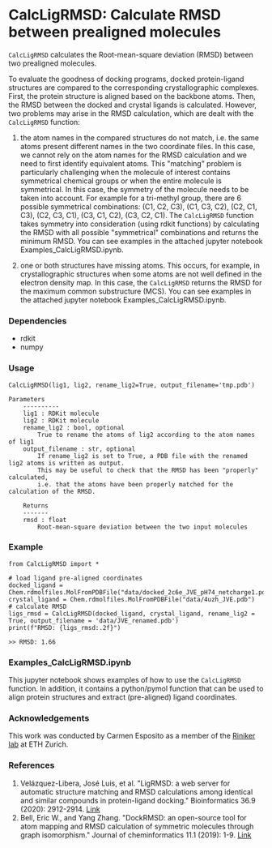 # CalcLigRMSD: Calculate RMSD between prealigned molecules

`CalcLigRMSD` calculates the Root-mean-square deviation (RMSD) between two prealigned molecules. 

To evaluate the goodness of docking programs, docked protein-ligand structures are compared to the corresponding crystallographic complexes.
First, the protein structure is aligned based on the backbone atoms. Then, the RMSD between the docked and crystal ligands is calculated.
However, two problems may arise in the RMSD calculation, which are dealt with the `CalcLigRMSD` function: 

1. the atom names in the compared structures do not match, i.e. the same atoms present different names in the two coordinate files. In this case, we cannot rely on the atom names for the RMSD calculation and we need to first identify equivalent atoms. This "matching" problem is particularly challenging when the molecule of interest contains symmetrical chemical groups or when the entire molecule is symmetrical. In this case, the symmetry of the molecule needs to be taken into account. For example for a tri-methyl group, there are 6 possible symmetrical combinations: 
(C1, C2, C3), (C1, C3, C2), (C2, C1, C3), (C2, C3, C1), (C3, C1, C2), (C3, C2, C1). The `CalcLigRMSD` function takes symmetry into consideration (using rdkit functions) by calculating the RMSD with all possible "symmetrical" combinations and returns the minimum RMSD. You can see examples in the attached jupyter notebook Examples_CalcLigRMSD.ipynb.

2. one or both structures have missing atoms. This occurs, for example, in crystallographic structures when some atoms are not well defined in the electron density map. In this case, the `CalcLigRMSD` returns the RMSD for the maximum common substructure (MCS). You can see examples in the attached jupyter notebook Examples_CalcLigRMSD.ipynb.

### Dependencies
- rdkit
- numpy

### Usage
```
CalcLigRMSD(lig1, lig2, rename_lig2=True, output_filename='tmp.pdb')

Parameters
    ----------
    lig1 : RDKit molecule
    lig2 : RDKit molecule
    rename_lig2 : bool, optional
        True to rename the atoms of lig2 according to the atom names of lig1
    output_filename : str, optional
        If rename_lig2 is set to True, a PDB file with the renamed lig2 atoms is written as output.
        This may be useful to check that the RMSD has been "properly" calculated, 
        i.e. that the atoms have been properly matched for the calculation of the RMSD.
    
    Returns
    -------
    rmsd : float
        Root-mean-square deviation between the two input molecules
```

### Example
```
from CalcLigRMSD import *

# load ligand pre-aligned coordinates
docked_ligand = Chem.rdmolfiles.MolFromPDBFile("data/docked_2c6e_JVE_pH74_netcharge1.pdb")
crystal_ligand = Chem.rdmolfiles.MolFromPDBFile("data/4uzh_JVE.pdb")
# calculate RMSD
ligs_rmsd = CalcLigRMSD(docked_ligand, crystal_ligand, rename_lig2 = True, output_filename = 'data/JVE_renamed.pdb')
print(f"RMSD: {ligs_rmsd:.2f}")

>> RMSD: 1.66
```

### Examples_CalcLigRMSD.ipynb
This jupyter notebook shows examples of how to use the `CalcLigRMSD` function.
In addition, it contains a python/pymol function that can be used to align protein structures and extract (pre-aligned) ligand coordinates.

### Acknowledgements
This work was conducted by Carmen Esposito as a member of the [Riniker lab](https://github.com/rinikerlab) at ETH Zurich.

### References
1. Velázquez-Libera, José Luis, et al. "LigRMSD: a web server for automatic structure matching and RMSD calculations among identical and similar compounds in protein-ligand docking." Bioinformatics 36.9 (2020): 2912-2914. [Link](https://academic.oup.com/bioinformatics/article/36/9/2912/5700716?login=true)
2. Bell, Eric W., and Yang Zhang. "DockRMSD: an open-source tool for atom mapping and RMSD calculation of symmetric molecules through graph isomorphism." Journal of cheminformatics 11.1 (2019): 1-9. [Link](https://jcheminf.biomedcentral.com/articles/10.1186/s13321-019-0362-7)
